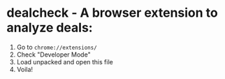 # dealcheck - A browser extension to analyze deals:

1. Go to `chrome://extensions/`
2. Check "Developer Mode"
3. Load unpacked and open this file
4. Voila! 